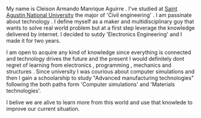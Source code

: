 
My name is Cleison Armando Manrique Aguirre . I've studied at [Saint Agustin National University](https://www.unsa.edu.pe/) the major of 'Civil engineering' . I am passinate about technology . I define myself as a maker and multidisciplinary guy that wants to solve real world problem but at a first step leverage the knowledge delivered by internet. I decided to sutdy 'Electronics Engineering' and I made it for two years. 

I am open to acquire any kind of knowledge since everything is connected and technology drives the future and the present I would definitely dont regret of learning from electronics , programming , mechanics and structures . Since university I was courious about computer simulations and then I gain a schoolarship to study "Advanced manufacturing technologies" following the both paths form 'Computer simulations' and 'Materials technologies'. 

I belive we are alive to learn more from this world and use that knowlede to improve our current situation.